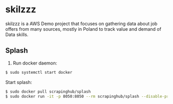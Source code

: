 # skilzzz
skilzzz is a AWS Demo project that focuses on gathering data about job offers from many sources, mostly in Poland to track value and demand of Data skills.

## Splash

1. Run docker daemon:
```bash
$ sudo systemctl start docker
```

Start splash:
```bash
$ sudo docker pull scrapinghub/splash
$ sudo docker run -it -p 8050:8050 --rm scrapinghub/splash --disable-private-mode
```